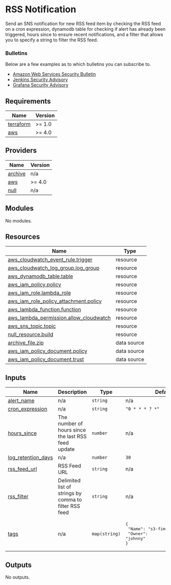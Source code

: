 # RSS Notification

Send an SNS notification for new RSS feed item by checking the RSS feed on a cron expression, dynamodb table for checking if alert has already been triggered, hours since to ensure recent notifications, and a filter that allows you to specify a string to filter the RSS feed.

### Bulletins

Below are a few examples as to which bulletins you can subscribe to.

- [Amazon Web Services Security Bulletin](https://aws.amazon.com/security/security-bulletins/rss/feed/) 
- [Jenkins Security Advisory](https://www.jenkins.io/security/advisories/rss.xml)
- [Grafana Security Advisory](https://grafana.com/tags/security/index.xml)

<!-- BEGIN_TF_DOCS -->
## Requirements

| Name | Version |
|------|---------|
| <a name="requirement_terraform"></a> [terraform](#requirement\_terraform) | >= 1.0 |
| <a name="requirement_aws"></a> [aws](#requirement\_aws) | >= 4.0 |

## Providers

| Name | Version |
|------|---------|
| <a name="provider_archive"></a> [archive](#provider\_archive) | n/a |
| <a name="provider_aws"></a> [aws](#provider\_aws) | >= 4.0 |
| <a name="provider_null"></a> [null](#provider\_null) | n/a |

## Modules

No modules.

## Resources

| Name | Type |
|------|------|
| [aws_cloudwatch_event_rule.trigger](https://registry.terraform.io/providers/hashicorp/aws/latest/docs/resources/cloudwatch_event_rule) | resource |
| [aws_cloudwatch_log_group.log_group](https://registry.terraform.io/providers/hashicorp/aws/latest/docs/resources/cloudwatch_log_group) | resource |
| [aws_dynamodb_table.table](https://registry.terraform.io/providers/hashicorp/aws/latest/docs/resources/dynamodb_table) | resource |
| [aws_iam_policy.policy](https://registry.terraform.io/providers/hashicorp/aws/latest/docs/resources/iam_policy) | resource |
| [aws_iam_role.lambda_role](https://registry.terraform.io/providers/hashicorp/aws/latest/docs/resources/iam_role) | resource |
| [aws_iam_role_policy_attachment.policy](https://registry.terraform.io/providers/hashicorp/aws/latest/docs/resources/iam_role_policy_attachment) | resource |
| [aws_lambda_function.function](https://registry.terraform.io/providers/hashicorp/aws/latest/docs/resources/lambda_function) | resource |
| [aws_lambda_permission.allow_cloudwatch](https://registry.terraform.io/providers/hashicorp/aws/latest/docs/resources/lambda_permission) | resource |
| [aws_sns_topic.topic](https://registry.terraform.io/providers/hashicorp/aws/latest/docs/resources/sns_topic) | resource |
| [null_resource.build](https://registry.terraform.io/providers/hashicorp/null/latest/docs/resources/resource) | resource |
| [archive_file.zip](https://registry.terraform.io/providers/hashicorp/archive/latest/docs/data-sources/file) | data source |
| [aws_iam_policy_document.policy](https://registry.terraform.io/providers/hashicorp/aws/latest/docs/data-sources/iam_policy_document) | data source |
| [aws_iam_policy_document.trust](https://registry.terraform.io/providers/hashicorp/aws/latest/docs/data-sources/iam_policy_document) | data source |

## Inputs

| Name | Description | Type | Default | Required |
|------|-------------|------|---------|:--------:|
| <a name="input_alert_name"></a> [alert\_name](#input\_alert\_name) | n/a | `string` | n/a | yes |
| <a name="input_cron_expression"></a> [cron\_expression](#input\_cron\_expression) | n/a | `string` | `"0 * * * ? *"` | no |
| <a name="input_hours_since"></a> [hours\_since](#input\_hours\_since) | The number of hours since the last RSS feed update | `number` | n/a | yes |
| <a name="input_log_retention_days"></a> [log\_retention\_days](#input\_log\_retention\_days) | n/a | `number` | `30` | no |
| <a name="input_rss_feed_url"></a> [rss\_feed\_url](#input\_rss\_feed\_url) | RSS Feed URL | `string` | n/a | yes |
| <a name="input_rss_filter"></a> [rss\_filter](#input\_rss\_filter) | Delimited list of strings by comma to filter RSS feed | `string` | n/a | yes |
| <a name="input_tags"></a> [tags](#input\_tags) | n/a | `map(string)` | <pre>{<br>  "Name": "s3-fim-notification",<br>  "Owner": "johnny"<br>}</pre> | no |

## Outputs

No outputs.
<!-- END_TF_DOCS -->
